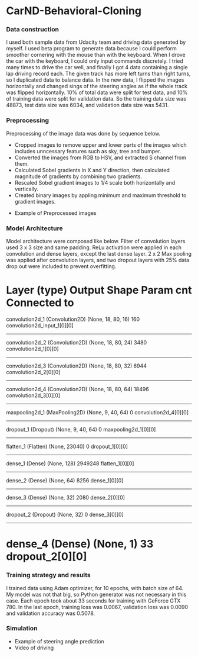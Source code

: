 # CarND-Behavioral-Cloning

### Data construction
I used both sample data from Udacity team and driving data generated by myself. I used beta program to generate data because I could perform smoother cornering with the mouse than with the keyboard. When I drove the car with the keyboard, I could only input commands discretely. I tried many times to drive the car well, and finally I got 4 data containing a single lap driving record each.
The given track has more left turns than right turns, so I duplicated data to balance data. In the new data, I flipped the images horizontally and changed sings of the steering angles as if the whole track was flipped horizontally.
10% of total data were split for test data, and 10% of training data were split for validation data. So the training data size was 48873, test data size was 6034, and validation data size was 5431.


### Preprocessing
Preprocessing of the image data was done by sequence below.
* Cropped images to remove upper and lower parts of the images which includes unncessary features such as sky, tree and bumper. 
* Converted the images from RGB to HSV, and extracted S channel from them.
* Calculated Sobel gradients in X and Y direction, then calculated magnitude of gradients by combining two gradients.
* Rescaled Sobel gradient images to 1/4 scale both horizontally and vertically.
* Created binary images by appling minimum and maximum threshold to gradient images.

- Example of Preprocessed images


### Model Architecture
Model architecture were composed like below. Filter of convolution layers used 3 x 3 size and same padding. ReLu activation were applied in each convolution and dense layers, except the last dense layer. 2 x 2 Max pooling was applied after convolution layers, and two dropout layers with 25% data drop out were included to prevent overfitting.

Layer (type)                     Output Shape          Param cnt   Connected to
====================================================================================================
convolution2d_1 (Convolution2D)  (None, 18, 80, 16)    160         convolution2d_input_1[0][0]
____________________________________________________________________________________________________
convolution2d_2 (Convolution2D)  (None, 18, 80, 24)    3480        convolution2d_1[0][0]
____________________________________________________________________________________________________
convolution2d_3 (Convolution2D)  (None, 18, 80, 32)    6944        convolution2d_2[0][0]
____________________________________________________________________________________________________
convolution2d_4 (Convolution2D)  (None, 18, 80, 64)    18496       convolution2d_3[0][0]
____________________________________________________________________________________________________
maxpooling2d_1 (MaxPooling2D)    (None, 9, 40, 64)     0           convolution2d_4[0][0]
____________________________________________________________________________________________________
dropout_1 (Dropout)              (None, 9, 40, 64)     0           maxpooling2d_1[0][0]
____________________________________________________________________________________________________
flatten_1 (Flatten)              (None, 23040)         0           dropout_1[0][0]
____________________________________________________________________________________________________
dense_1 (Dense)                  (None, 128)           2949248     flatten_1[0][0]
____________________________________________________________________________________________________
dense_2 (Dense)                  (None, 64)            8256        dense_1[0][0]
____________________________________________________________________________________________________
dense_3 (Dense)                  (None, 32)            2080        dense_2[0][0]
____________________________________________________________________________________________________
dropout_2 (Dropout)              (None, 32)            0           dense_3[0][0]
____________________________________________________________________________________________________
dense_4 (Dense)                  (None, 1)             33          dropout_2[0][0]
====================================================================================================


### Training strategy and results
I trained data using Adam optimizer, for 10 epochs, with batch size of 64. My model was not that big, so Python generator was not necessary in this case. Each epoch took about 33 seconds for training with GeForce GTX 780. In the last epoch, training loss was 0.0067, validation loss was 0.0090 and validation accuracy was 0.5078.


### Simulation
- Example of steering angle prediction
- Video of driving
